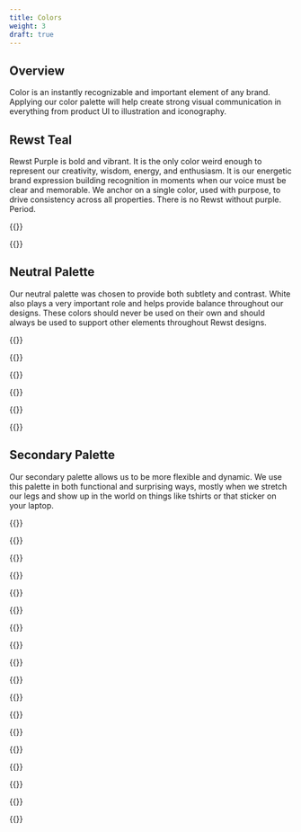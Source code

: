 ```yaml
---
title: Colors
weight: 3
draft: true
---
```

## **Overview**

Color is an instantly recognizable and important element of any brand. Applying our color palette will help create strong visual communication in everything from product UI to illustration and iconography.

## **Rewst Teal**

Rewst Purple is bold and vibrant. It is the only color weird enough to represent our creativity, wisdom, energy, and enthusiasm. It is our energetic brand expression building recognition in moments when our voice must be clear and memorable. We anchor on a single color, used with purpose, to drive consistency across all properties. There is no Rewst without purple. Period.

{{<color span="3" name="Primary Color" hex="#003b5c" pantone="302 C" cmyk="36 13 0 64" >}}

{{<color span="3" name="Secondary Color" hex="#C6007E" pantone="233 C" cmyk="0 78 28 22">}}

## **Neutral Palette**

Our neutral palette was chosen to provide both subtlety and contrast. White also plays a very important role and helps provide balance throughout our designs. These colors should never be used on their own and should always be used to support other elements throughout Rewst designs.

{{<color span="2" name="Rewst Dark" hex="#263238" pantone="Neutral Black C" cmyk="88 63 40 85" mui="Blue Grey 900">}}

{{<color span="2" name="Rewst Dark Gray" hex="#546E7A" pantone="444 CP" cmyk="15 5 0 52" mui="Blue Grey 600">}}

{{<color span="2" name="Rewst Gray" hex="#90A4AE" pantone="7543 C" cmyk="12 4 0 32" mui="Blue Grey 300">}}

{{<color span="2" name="Rewst Light Gray" hex="#CFD8DC" pantone="7541 C" cmyk="5 2 0 14" mui="Blue Grey 100">}}

{{<color span="2" name="Rewst Light" hex="#ECEFF1" pantone="656 C" cmyk="2 1 0 5" mui="Blue Grey 50">}}

{{<color span="2" name="White" hex="#FFFFFF" pantone="N/A" cmyk="0 0 0 0" mui="White">}}

## **Secondary Palette**

Our secondary palette allows us to be more flexible and dynamic. We use this palette in both functional and surprising ways, mostly when we stretch our legs and show up in the world on things like tshirts or that sticker on your laptop.

{{<color span="2" name="Rewst Dark Blue" hex="#0D47A1" pantone="2728 C" cmyk="100 84 0 0" mui="Blue 900">}}

{{<color span="2" name="Rewst Blue" hex="#1E88E5" pantone="2727 C" cmyk="76 32 0 0" mui="Blue 500">}}

{{<color span="2" name="Rewst Light Blue" hex="#90CAF9" pantone="291 C" cmyk="38 9 0 0" mui="Blue 200">}}

{{<color span="2" name="Rewst Dark Cyan" hex="#006064" pantone="7715 C" cmyk="91 45 53 24" mui="Cyan 900">}}

{{<color span="2" name="Rewst Cyan" hex="#26C6DA" pantone="311 C" cmyk="66 0 15 0" mui="Cyan 400">}}

{{<color span="2" name="Rewst Light Cyan" hex="#B2EBF2" pantone="635 C" cmyk="27 0 7 0" mui="Cyan 100">}}

{{<color span="2" name="Rewst Dark Green" hex="#1B5E20" pantone="357 C" cmyk="86 37 100 33" mui="Green 900">}}

{{<color span="2" name="Rewst Green" hex="#66BB6A" pantone="360 C" cmyk="62 1 78 0" mui="Green 400">}}

{{<color span="2" name="Rewst Light Green" hex="#C8E6C9" pantone="344 C" cmyk="22 0 25 0" mui="Green 100">}}

{{<color span="2" name="Rewst Dark Red" hex="#B71C1C" pantone="7621 C" cmyk="20 100 100 11" mui="Red 900">}}

{{<color span="2" name="Rewst Red" hex="#E53935" pantone="179 C" cmyk="4 92 88 0" mui="Red 600">}}

{{<color span="2" name="Rewst Light Red" hex="#EF9A9A" pantone="169 C" cmyk="3 48 28 0" mui="Red 200">}}

{{<color span="2" name="Rewst Dark Teal" hex="#004D40" pantone="7729 C" cmyk="90 46 70 43" mui="Teal 900">}}

{{<color span="2" name="Rewst Teal" hex="#4DB6AC" pantone="7472 C" cmyk="67 6 38 0" mui="Teal 300">}}

{{<color span="2" name="Rewst Light Teal" hex="#B2DFD8" pantone="573 C" cmyk="30 0 17 0" mui="Teal 100">}}

{{<color span="2" name="Rewst Dark Yellow" hex="#F9A825" pantone="137 C" cmyk="0 39 97 0" mui="Yellow 800">}}

{{<color span="2" name="Rewst Yellow" hex="#FFCA28" pantone="1225 C" cmyk="0 20 93 0" mui="Amber 400">}}

{{<color span="2" name="Rewst Light Yellow" hex="#FFECB3" pantone="7401 C" cmyk="0 5 36 0" mui="Amber 100">}}